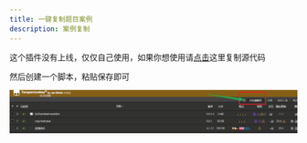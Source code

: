 ```yaml
---
title: 一键复制题目案例
description: 案例复制
---
```


这个插件没有上线，仅仅自己使用，如果你想使用请[点击](https://github.com/wuxin0011/tampermonkey-script/tree/main/copy-testcase/copy-testcase.js)这里复制源代码

然后创建一个脚本，粘贴保存即可

![copy-testcase-01](/copy-testcase/copy-testcase-01.png)